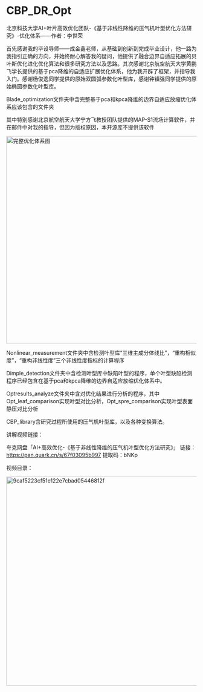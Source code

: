 # CBP_DR_Opt
北京科技大学AI+叶片高效优化团队-《基于非线性降维的压气机叶型优化方法研究》-优化体系——作者：李世荣

首先感谢我的毕设导师——成金鑫老师，从基础到创新到完成毕业设计，他一路为我指引正确的方向，并始终耐心解答我的疑问，他提供了融合边界自适应拓展的贝叶斯优化进化优化算法和很多研究方法以及思路。其次感谢北京航空航天大学黄鹏飞学长提供的基于pca降维的自适应扩展优化体系，他为我开辟了框架，并指导我入门。感谢杨俊逸同学提供的原始双圆弧参数化叶型库，感谢钟镇强同学提供的原始椭圆参数化叶型库。

Blade_optimization文件夹中含完整基于pca和kpca降维的边界自适应放缩优化体系应该包含的文件夹

其中特别感谢北京航空航天大学宁方飞教授团队提供的MAP-S1流场计算软件，并在邮件中对我的指导，但因为版权原因，本开源库不提供该软件

<img width="548" alt="完整优化体系图" src="https://github.com/user-attachments/assets/a627de68-4a94-470e-b380-fc2307786457" />

Nonlinear_measurement文件夹中含检测叶型库“三维主成分体线比”，“重构相似度”，“重构非线性度”三个非线性度指标的计算程序

Dimple_detection文件夹中含检测叶型库中缺陷叶型的程序，单个叶型缺陷检测程序已经包含在基于pca和kpca降维的边界自适应放缩优化体系中。

Optresults_analyze文件夹中含对优化结果进行分析的程序，其中Opt_leaf_comparison实现叶型对比分析，Opt_spre_comparison实现叶型表面静压对比分析

CBP_library含研究过程所使用的压气机叶型库，以及各种变换算法。

讲解视频链接：

夸克网盘「AI+高效优化-《基于非线性降维的压气机叶型优化方法研究》」
链接：https://pan.quark.cn/s/67f03095b997
提取码：bNKp

视频目录：

<img width="553" alt="9caf5223cf51e122e7cbad05446812f" src="https://github.com/user-attachments/assets/6883c0b8-f206-40b0-8bf4-b50af240e3c2" />


